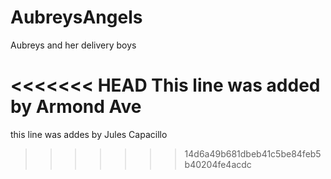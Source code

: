 AubreysAngels
=============

Aubreys and her delivery boys

<<<<<<< HEAD
This line was added by Armond Ave
=======
this line was addes by Jules Capacillo
>>>>>>> 14d6a49b681dbeb41c5be84feb5b40204fe4acdc
